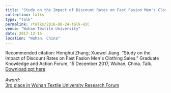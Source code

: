 ```yaml
---
title: "Study on the Impact of Discount Rates on Fast Fasion Men's Clothing Sales"
collection: talks
type: "Talk"
permalink: /talks/2016-08-24-talk-HIC
venue: "Wuhan Textile University"
date: 2017-12-15
location: "Wuhan, China"
---
```


Recommended citation: Honghui Zhang; Xuewei Jiang. “Study on the Impact of Discount Rates on Fast Fasion Men's Clothing Sales.” Graduate Knowledge and Action Forum, 15 December 2017, Wuhan, China. Talk. [Download ppt here](https://honghui-zhang.github.io/files/Zhang-December-2017.pdf)<br><br>
*Award:*<br>
[3rd place in Wuhan Textile University Research Forum](https://honghui-zhang.github.io/files/Zhang-3rdaward-2017.jpg)